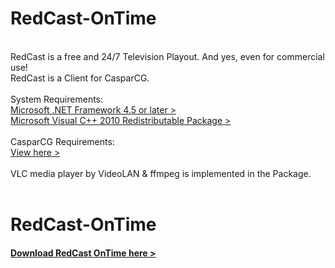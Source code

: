 # RedCast-OnTime
<br>
RedCast is a free and 24/7 Television Playout. And yes, even for commercial use!<br>
RedCast is a Client for CasparCG.<br>
<br>
System Requirements:<br>
<a href="https://www.microsoft.com/de-ch/download/details.aspx?id=30653" target="_blank" rel="noopener">Microsoft .NET Framework 4.5 or later &gt;</a><br>
<a href="http://www.microsoft.com/download/en/details.aspx?id=5555" target="_blank" rel="noopener">Microsoft Visual C++ 2010 Redistributable Package &gt;</a><br>
<br>
CasparCG Requirements:<br>
<a href="https://github.com/CasparCG/help/wiki/Server:-System-Requirements" target="_blank" rel="noopener">View here &gt;</a><br>
<br>
VLC media player by VideoLAN & ffmpeg is implemented in the Package.<br>
<br>
<h1>RedCast-OnTime</h1>
<h4><a href="http://cast.red/download-redcast-ontime/" target="_blank" rel="noopener">Download RedCast OnTime here ></a></h4>
